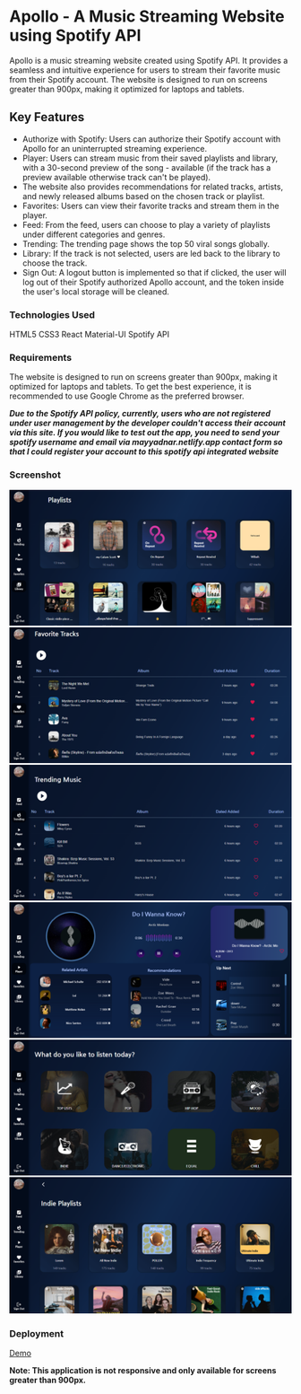 # Apollo - A Music Streaming Website using Spotify API

Apollo is a music streaming website created using Spotify API. It provides a seamless and intuitive experience for users to stream their favorite music from their Spotify account. The website is designed to run on screens greater than 900px, making it optimized for laptops and tablets.

## Key Features

- Authorize with Spotify: Users can authorize their Spotify account with Apollo for an uninterrupted streaming experience.
- Player: Users can stream music from their saved playlists and library, with a 30-second preview of the song - available (if the track has a preview available otherwise track can't be played).
- The website also provides recommendations for related tracks, artists, and newly released albums based on the chosen track or playlist.
- Favorites: Users can view their favorite tracks and stream them in the player.
- Feed: From the feed, users can choose to play a variety of playlists under different categories and genres.
- Trending: The trending page shows the top 50 viral songs globally.
- Library: If the track is not selected, users are led back to the library to choose the track.
- Sign Out: A logout button is implemented so that if clicked, the user will log out of their Spotify authorized Apollo account, and the token inside the user's local storage will be cleaned.

### Technologies Used

HTML5
CSS3
React
Material-UI
Spotify API

### Requirements

The website is designed to run on screens greater than 900px, making it optimized for laptops and tablets. To get the best experience, it is recommended to use Google Chrome as the preferred browser.

***Due to the Spotify API policy, currently, users who are not registered under user management by the developer couldn't access their account via this site. If you would like to test out the app, you need to send your spotify username and email via mayyadnar.netlify.app contact form so that I could register your account to this spotify api integrated website***

### Screenshot

![Apollo-Library](/public/apollo-library.png)
![Apollo-Favorites](/public/apollo-favorite.png)
![Apollo-Trending](/public/apollo-trending.png)
![Apollo-Player](/public/apollo-player.png)
![Apollo-Feeds](/public/apollo-category.png)
![Apollo-Categorized-Playlists](/public/apollo-category-playlists.png)


### Deployment
[Demo](https://apollo-noah.netlify.app)

**Note: This application is not responsive and only available for screens greater than 900px.**


